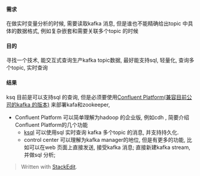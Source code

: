 #### 需求
在做实时变量分析的时候, 需要读取kafka 消息, 但是谁也不能精确给出topic 中具体的数据格式, 例如复杂嵌套和需要关联多个topic 的时候

#### 目的
寻找一个技术, 能交互式查询生产kafka topic数据, 最好能支持sql, 轻量化, 查询多个topic, 实时查询

#### 结果
ksq 目前是可以支持sql 的查询, 但是必须要使用[Confluent Platform(兼容目前公司的kafka 的版本)](https://docs.confluent.io/3.2.4/platform.html) 来部署kafa和zookeeper, 

* Confluent Platform
可以简单理解为hadoop 的企业版, 例如cdh , 简要介绍Confluent Platform的几个功能
  * [ksql](https://docs.confluent.io/current/ksql/docs/quickstart.html)
可以使用sql 实时查询 kafka 多个topic 的消息, 并支持持久化. 
  * control center 
 可以理解为kafka manager的地位, 但是有更多的功能, 比如可以在web 页面上直接发送, 接受kafka 消息; 直接新建kafka stream, 并做sql 分析; 


> Written with [StackEdit](https://stackedit.io/).
<!--stackedit_data:
eyJoaXN0b3J5IjpbMTk5NjQxNzAzNywtNTYwNzE0ODIyXX0=
-->